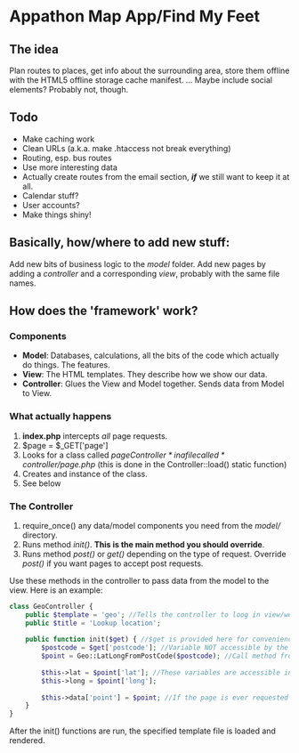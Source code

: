 Appathon Map App/Find My Feet
================

The idea
---------
Plan routes to places, get info about the surrounding area, store them offline with the HTML5 offline storage cache manifest.
... Maybe include social elements? Probably not, though.

Todo
-----

- Make caching work
- Clean URLs (a.k.a. make .htaccess not break everything)
- Routing, esp. bus routes
- Use more interesting data
- Actually create routes from the email section, ***if*** we still want to keep it at all.
- Calendar stuff?
- User accounts?
- Make things shiny!

Basically, how/where to add new stuff:
--------------------------------------

Add new bits of business logic to the *model* folder.
Add new pages by adding a *controller* and a corresponding *view*, probably with the same file names.

How does the 'framework' work?
-------------------------------
### Components ###

- **Model**: Databases, calculations, all the bits of the code which actually do things. The features.
- **View**: The HTML templates. They describe how we show our data.
- **Controller**: Glues the View and Model together. Sends data from Model to View.

### What actually happens ###

1. **index.php** intercepts *all* page requests.
2. $page = $_GET['page']
3. Looks for a class called *$pageController* in a file called *controller/$page.php* (this is done in the Controller::load() static function)
4. Creates and instance of the class.
5. See below

### The Controller ###

1. require_once() any data/model components you need from the *model/* directory. 
2. Runs method *init()*. **This is the main method you should override**.
3. Runs method *post()* or *get()* depending on the type of request. Override *post()* if you want pages to accept post requests.

Use these methods in the controller to pass data from the model to the view. Here is an example:

```PHP
class GeoController {
	public $template = 'geo'; //Tells the controller to loog in view/web/geo.php for the template
	public $title = 'Lookup location';
	
	public function init($get) { //$get is provided here for convenience. You could also check $_GET.
		$postcode = $get['postcode']; //Variable NOT accessible by the view.
		$point = Geo::LatLongFromPostCode($postcode); //Call method from a model
	
		$this->lat = $point['lat']; //These variables are accessible in the view.
		$this->long = $point['long'];
	
		$this->data['point'] = $point; //If the page is ever requested as JSON, the controller runs encode_json($this->data) and echos it.
	}
}
```

After the init() functions are run, the specified template file is loaded and rendered.
